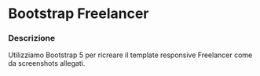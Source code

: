 # Bootstrap Freelancer
### Descrizione
Utilizziamo Bootstrap 5 per ricreare il template responsive Freelancer come da screenshots allegati.
